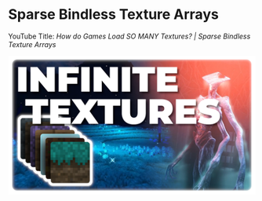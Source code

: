 # Sparse Bindless Texture Arrays

YouTube Title: *How do Games Load SO MANY Textures? | Sparse Bindless Texture Arrays*

<p align="center">
  <a href="https://www.youtube.com/watch?v=YTfdBSjitd8"><img src="res/thumb.png" alt="YouTube Video"/></a>
</p>
